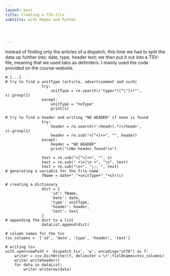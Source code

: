 ```yaml
---
layout: post
title: Creating a TSV-file
subtitle: with Regex and Python




---
```

Instead of finding only the articles of a dispatch, this time we had to split the data up further into: date, type, header text; we then put it out into a TSV-file, meaning that we used tabs as delimiters. I mainly used the code provided on the course-website.

~~~
# [...]
# try to find a unitType (article, advertisement and such)
                try:
                    unitType = re.search(r'type="([^\"]+)"', s).group(1)
                except:
                    unitType = "noType"
                    print(s)

# try to find a header and writing "NO HEADER" if none is found
                try:
                    header = re.search(r'<head>(.*)</head>', s).group(1)
                    header = re.sub("<[^<]+>", "", header)
                except:
                    header = "NO HEADER"
                    print("\nNo header found!\n")

                text = re.sub("<[^<]+>", "", s)
                text = re.sub(" +\n|\n +", "\n", text)
                text = re.sub("\n+", ";;; ", text)
# generating a variable for the file name
                fName = date+"_"+unitType+"_"+str(c)

# creating a dictionary
                dict = {
                    'id': fName,
                    'date': date,
                    'type': unitType,
                    'header': header,
                    'text': text
                }
# appending the dict to a list
                dataList.append(dict)

# column names for the tsv
tsv_columns =  ['id', 'date', 'type', 'header', 'text']

# writing tsv
with open(newPath + 'dispatch.tsv', 'w', encoding="utf8") as f:
    writer = csv.DictWriter(f, delimiter ='\t',fieldnames=tsv_columns)
    writer.writeheader()
    for data in dataList:
        writer.writerow(data)
~~~
